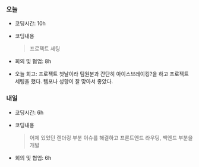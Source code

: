 ### 오늘
- 코딩시간: 10h
- 코딩내용
  > 프로젝트 세팅

- 회의 및 협업: 8h
- 오늘 회고: 프로젝트 첫날이라 팀원분과 간단히 아이스브레이킹?을 하고 프로젝트 세팅을 했다. 템포나 성향이 잘 맞아서 좋았다.

### 내일
- 코딩시간: 6h
- 코딩내용
  > 어제 있었던 렌더링 부분 이슈를 해결하고 프론트엔드 라우팅, 백엔드 부분을 개발

- 회의 및 협업: 6h
